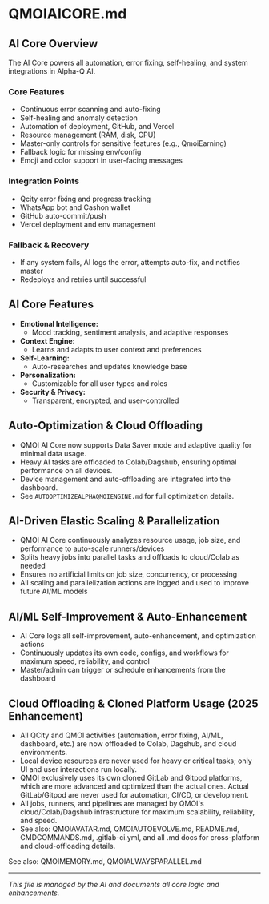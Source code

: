# QMOIAICORE.md

## AI Core Overview

The AI Core powers all automation, error fixing, self-healing, and system integrations in Alpha-Q AI.

### Core Features
- Continuous error scanning and auto-fixing
- Self-healing and anomaly detection
- Automation of deployment, GitHub, and Vercel
- Resource management (RAM, disk, CPU)
- Master-only controls for sensitive features (e.g., QmoiEarning)
- Fallback logic for missing env/config
- Emoji and color support in user-facing messages

### Integration Points
- Qcity error fixing and progress tracking
- WhatsApp bot and Cashon wallet
- GitHub auto-commit/push
- Vercel deployment and env management

### Fallback & Recovery
- If any system fails, AI logs the error, attempts auto-fix, and notifies master
- Redeploys and retries until successful

## AI Core Features

- **Emotional Intelligence:**
  - Mood tracking, sentiment analysis, and adaptive responses
- **Context Engine:**
  - Learns and adapts to user context and preferences
- **Self-Learning:**
  - Auto-researches and updates knowledge base
- **Personalization:**
  - Customizable for all user types and roles
- **Security & Privacy:**
  - Transparent, encrypted, and user-controlled

## Auto-Optimization & Cloud Offloading
- QMOI AI Core now supports Data Saver mode and adaptive quality for minimal data usage.
- Heavy AI tasks are offloaded to Colab/Dagshub, ensuring optimal performance on all devices.
- Device management and auto-offloading are integrated into the dashboard.
- See `AUTOOPTIMIZEALPHAQMOIENGINE.md` for full optimization details.

## AI-Driven Elastic Scaling & Parallelization
- QMOI AI Core continuously analyzes resource usage, job size, and performance to auto-scale runners/devices
- Splits heavy jobs into parallel tasks and offloads to cloud/Colab as needed
- Ensures no artificial limits on job size, concurrency, or processing
- All scaling and parallelization actions are logged and used to improve future AI/ML models

## AI/ML Self-Improvement & Auto-Enhancement
- AI Core logs all self-improvement, auto-enhancement, and optimization actions
- Continuously updates its own code, configs, and workflows for maximum speed, reliability, and control
- Master/admin can trigger or schedule enhancements from the dashboard

## Cloud Offloading & Cloned Platform Usage (2025 Enhancement)

- All QCity and QMOI activities (automation, error fixing, AI/ML, dashboard, etc.) are now offloaded to Colab, Dagshub, and cloud environments.
- Local device resources are never used for heavy or critical tasks; only UI and user interactions run locally.
- QMOI exclusively uses its own cloned GitLab and Gitpod platforms, which are more advanced and optimized than the actual ones. Actual GitLab/Gitpod are never used for automation, CI/CD, or development.
- All jobs, runners, and pipelines are managed by QMOI's cloud/Colab/Dagshub infrastructure for maximum scalability, reliability, and speed.
- See also: QMOIAVATAR.md, QMOIAUTOEVOLVE.md, README.md, CMDCOMMANDS.md, .gitlab-ci.yml, and all .md docs for cross-platform and cloud-offloading details.

See also: QMOIMEMORY.md, QMOIALWAYSPARALLEL.md

---

*This file is managed by the AI and documents all core logic and enhancements.* 